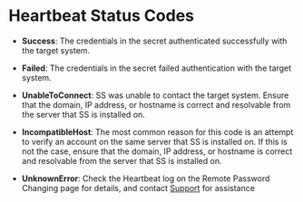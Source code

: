 [title]: # (Heartbeat Status Codes)
[tags]: # (Heartbeat)
[priority]: # (1000)

# Heartbeat Status Codes

- **Success**: The credentials in the secret authenticated successfully with the target system.

- **Failed**: The credentials in the secret failed authentication with the target system.

- **UnableToConnect**: SS was unable to contact the target system. Ensure that the domain, IP address, or hostname is correct and resolvable from the server that SS is installed on.

- **IncompatibleHost**:  The most common reason for this code is an attempt to verify an account on the same server that SS is installed on. If this is not the case, ensure that the domain, IP address, or hostname is correct and resolvable from the server that SS is installed on.

- **UnknownError**: Check the Heartbeat log on the Remote Password Changing page for details, and contact [Support](https://thycotic.com/products/secret-server/support-2/) for assistance
